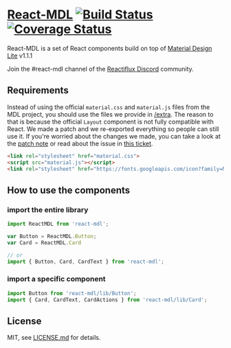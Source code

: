 # [React-MDL][react-mdl-url] [![Build Status][travis-image]][travis-url] [![Coverage Status][coveralls-image]][coveralls-url]

React-MDL is a set of React components build on top of [Material Design Lite][google-mdl-url] v1.1.1

Join the #react-mdl channel of the [Reactiflux Discord][discord-url] community.

## Requirements
Instead of using the official `material.css` and `material.js` files from the MDL project, you should use the files we provide in [/extra](/extra/). The reason to that is because the official `Layout` component is not fully compatible with React. We made a patch and we re-exported everything so people can still use it.
If you're worried about the changes we made, you can take a look at the [patch note](/extra/layout-patch.diff) or read about the issue in [this ticket](https://github.com/google/material-design-lite/issues/1356).

```html
<link rel="stylesheet" href="material.css">
<script src="material.js"></script>
<link rel="stylesheet" href="https://fonts.googleapis.com/icon?family=Material+Icons">
```

## How to use the components

### import the entire library
```js
import ReactMDL from 'react-mdl';

var Button = ReactMDL.Button;
var Card = ReactMDL.Card

// or
import { Button, Card, CardText } from 'react-mdl';
```

### import a specific component
```js
import Button from 'react-mdl/lib/Button';
import { Card, CardText, CardActions } from 'react-mdl/lib/Card';
```

## License

MIT, see [LICENSE.md](/LICENSE.md) for details.

[react-mdl-url]: https://tleunen.github.io/react-mdl/
[travis-image]: https://travis-ci.org/tleunen/react-mdl.svg?branch=master
[travis-url]: https://travis-ci.org/tleunen/react-mdl
[coveralls-image]: https://coveralls.io/repos/tleunen/react-mdl/badge.svg?branch=master&service=github
[coveralls-url]: https://coveralls.io/github/tleunen/react-mdl?branch=master
[google-mdl-url]: https://github.com/google/material-design-lite
[discord-url]: https://discord.gg/0ZcbPKXt5bWTpxL5
